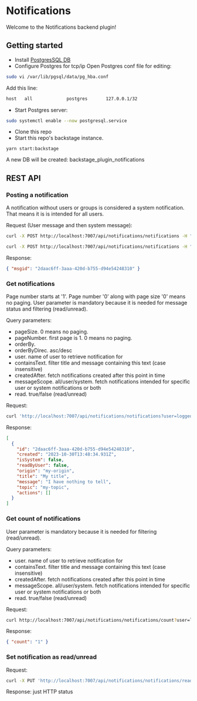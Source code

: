 # Notifications

Welcome to the Notifications backend plugin!

## Getting started

- Install [PostgresSQL DB](https://www.postgresql.org/download/)
- Configure Postgres for tcp/ip
  Open Postgres conf file for editing:

```bash
sudo vi /var/lib/pgsql/data/pg_hba.conf
```

Add this line:

```bash
host   all             postgres       127.0.0.1/32                          password
```

- Start Postgres server:

```bash
sudo systemctl enable --now postgresql.service
```

- Clone this repo
- Start this repo's backstage instance.

```
yarn start:backstage
```

A new DB will be created: backstage_plugin_notifications

## REST API

### Posting a notification

A notification without users or groups is considered a system notification. That means it is is intended for all users.

Request (User message and then system message):

```bash
curl -X POST http://localhost:7007/api/notifications/notifications -H "Content-Type: application/json" -d '{"title": "My message title", "message": "I have nothing to say", "origin": "my-origin", "targetUsers": ["jdoe"], "targetGroups": ["jdoe"], "actions": [{"title": "my-title", "url": "http://foo.bar"}, {"title": "another action", "url": "https://foo.foo.bar"}]}'
```

```bash
curl -X POST http://localhost:7007/api/notifications/notifications -H "Content-Type: application/json" -d '{"title": "My message title", "message": "I have nothing to say", "origin": "my-origin", "actions": [{"title": "my-title", "url": "http://foo.bar"}, {"title": "another action", "url": "https://foo.foo.bar"}]}'
```

Response:

```json
{ "msgid": "2daac6ff-3aaa-420d-b755-d94e54248310" }
```

### Get notifications

Page number starts at '1'. Page number '0' along with page size '0' means no paging.
User parameter is mandatory because it is needed for message status and filtering (read/unread).

Query parameters:

- pageSize. 0 means no paging.
- pageNumber. first page is 1. 0 means no paging.
- orderBy.
- orderByDirec. asc/desc
- user. name of user to retrieve notification for
- containsText. filter title and message containing this text (case insensitive)
- createdAfter. fetch notifications created after this point in time
- messageScope. all/user/system. fetch notifications intended for specific user or system notifications or both
- read. true/false (read/unread)

Request:

```bash
curl 'http://localhost:7007/api/notifications/notifications?user=loggedinuser&read=false&pageNumber=0&pageSize=0'
```

Response:

```json
[
  {
    "id": "2daac6ff-3aaa-420d-b755-d94e54248310",
    "created": "2023-10-30T13:48:34.931Z",
    "isSystem": false,
    "readByUser": false,
    "origin": "my-origin",
    "title": "My title",
    "message": "I have nothing to tell",
    "topic": "my-topic",
    "actions": []
  }
]
```

### Get count of notifications

User parameter is mandatory because it is needed for filtering (read/unread).

Query parameters:

- user. name of user to retrieve notification for
- containsText. filter title and message containing this text (case insensitive)
- createdAfter. fetch notifications created after this point in time
- messageScope. all/user/system. fetch notifications intended for specific user or system notifications or both
- read. true/false (read/unread)

Request:

```bash
curl http://localhost:7007/api/notifications/notifications/count?user=loggedinuser
```

Response:

```json
{ "count": "1" }
```

### Set notification as read/unread

Request:

```bash
curl -X PUT 'http://localhost:7007/api/notifications/notifications/read?messageID=48bbf896-4b7c-4b68-a446-246b6a801000&user=dummy&read=true'
```

Response: just HTTP status
